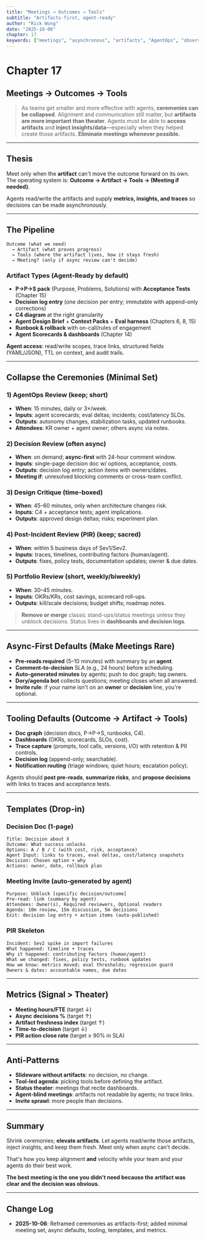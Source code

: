 ```yaml
---
title: "Meetings → Outcomes → Tools"
subtitle: "Artifacts-first, agent-ready"
author: "Rick Wong"
date: "2025-10-06"
chapter: 17
keywords: ["meetings", "asynchronous", "artifacts", "AgentOps", "observability", "decision log", "stand-up", "post-incident review", "dashboards"]
---
```


# Chapter 17
## Meetings → Outcomes → Tools

> As teams get smaller and more effective with agents, **ceremonies can be collapsed**. Alignment and communication still matter, but **artifacts are more important than theater**. Agents must be able to **access artifacts** and **inject insights/data**—especially when they helped create those artifacts. **Eliminate meetings whenever possible.**

---

## Thesis

Meet only when the **artifact** can't move the outcome forward on its own. The operating system is: **Outcome → Artifact → Tools → (Meeting if needed)**.

Agents read/write the artifacts and supply **metrics, insights, and traces** so decisions can be made asynchronously.

---

## The Pipeline

```
Outcome (what we need)
  → Artifact (what proves progress)
  → Tools (where the artifact lives, how it stays fresh)
  → Meeting? (only if async review can't decide)
```

### Artifact Types (Agent-Ready by default)

- **P→P→S pack** (Purpose, Problems, Solutions) with **Acceptance Tests** (Chapter 15)
- **Decision log entry** (one decision per entry; immutable with append-only corrections)
- **C4 diagram** at the right granularity
- **Agent Design Brief** + **Context Packs** + **Eval harness** (Chapters 6, 8, 15)
- **Runbook & rollback** with on-call/rules of engagement
- **Agent Scorecards & dashboards** (Chapter 14)

**Agent access**: read/write scopes, trace links, structured fields (YAML/JSON), TTL on context, and audit trails.

---

## Collapse the Ceremonies (Minimal Set)

### 1) AgentOps Review (keep; short)

- **When**: 15 minutes, daily or 3×/week.
- **Inputs**: agent scorecards; eval deltas; incidents; cost/latency SLOs.
- **Outputs**: autonomy changes, stabilization tasks, updated runbooks.
- **Attendees**: KR owner + agent owner; others async via notes.

### 2) Decision Review (often async)

- **When**: on demand; **async-first** with 24-hour comment window.
- **Inputs**: single-page decision doc w/ options, acceptance, costs.
- **Outputs**: decision log entry; action items with owners/dates.
- **Meeting if**: unresolved blocking comments or cross-team conflict.

### 3) Design Critique (time-boxed)

- **When**: 45–60 minutes, only when architecture changes risk.
- **Inputs**: C4 + acceptance tests; agent implications.
- **Outputs**: approved design deltas; risks; experiment plan.

### 4) Post-Incident Review (PIR) (keep; sacred)

- **When**: within 5 business days of Sev1/Sev2.
- **Inputs**: traces, timelines, contributing factors (human/agent).
- **Outputs**: fixes, policy tests, documentation updates; owner & due dates.

### 5) Portfolio Review (short, weekly/biweekly)

- **When**: 30–45 minutes.
- **Inputs**: OKRs/KRs, cost savings, scorecard roll-ups.
- **Outputs**: kill/scale decisions; budget shifts; roadmap notes.

> **Remove or merge** classic stand-ups/status meetings unless they unblock decisions. Status lives in **dashboards and decision logs**.

---

## Async-First Defaults (Make Meetings Rare)

- **Pre-reads required** (5–10 minutes) with summary by an **agent**.
- **Comment-to-decision** SLA (e.g., 24 hours) before scheduling.
- **Auto-generated minutes** by agents; push to doc graph; tag owners.
- **Dory/agenda bot** collects questions; meeting closes when all answered.
- **Invite rule**: if your name isn't on an **owner** or **decision** line, you're optional.

---

## Tooling Defaults (Outcome → Artifact → Tools)

- **Doc graph** (decision docs, P→P→S, runbooks, C4).
- **Dashboards** (OKRs, scorecards, SLOs, cost).
- **Trace capture** (prompts, tool calls, versions, I/O) with retention & PII controls.
- **Decision log** (append-only; searchable).
- **Notification routing** (triage windows; quiet hours; escalation policy).

Agents should **post pre-reads**, **summarize risks**, and **propose decisions** with links to traces and acceptance tests.

---

## Templates (Drop-in)

### Decision Doc (1-page)

```
Title: Decision about X
Outcome: What success unlocks
Options: A / B / C (with cost, risk, acceptance)
Agent Input: links to traces, eval deltas, cost/latency snapshots
Decision: Chosen option + why
Actions: owner, date, rollback plan
```

### Meeting Invite (auto-generated by agent)

```
Purpose: Unblock [specific decision/outcome]
Pre-read: link (summary by agent)
Attendees: Owner(s), Required reviewers, Optional readers
Agenda: 10m review, 15m discussion, 5m decisions
Exit: decision log entry + action items (auto-published)
```

### PIR Skeleton

```
Incident: Sev2 spike in import failures
What happened: timeline + traces
Why it happened: contributing factors (human/agent)
What we changed: fixes, policy tests, runbook updates
How we know: metrics moved; eval thresholds; regression guard
Owners & dates: accountable names, due dates
```

---

## Metrics (Signal > Theater)

- **Meeting hours/FTE** (target ↓)
- **Async decisions %** (target ↑)
- **Artifact freshness index** (target ↑)
- **Time-to-decision** (target ↓)
- **PIR action close rate** (target ≥ 90% in SLA)

---

## Anti-Patterns

- **Slideware without artifacts**: no decision, no change.
- **Tool-led agenda**: picking tools before defining the artifact.
- **Status theater**: meetings that recite dashboards.
- **Agent-blind meetings**: artifacts not readable by agents; no trace links.
- **Invite sprawl**: more people than decisions.

---

## Summary

Shrink ceremonies; **elevate artifacts**. Let agents read/write those artifacts, inject insights, and keep them fresh. Meet only when async can't decide.

That's how you keep alignment **and** velocity while your team and your agents do their best work.

**The best meeting is the one you didn't need because the artifact was clear and the decision was obvious.**

---

## Change Log

- **2025-10-06**: Reframed ceremonies as artifacts-first; added minimal meeting set, async defaults, tooling, templates, and metrics.

